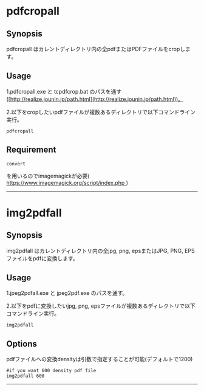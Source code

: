 # pdfcropall

## Synopsis

pdfcropall はカレントディレクトリ内の全pdfまたはPDFファイルをcropします。


## Usage
1.pdfcropall.exe と tcpdfcrop.bat のパスを通す([http://realize.jounin.jp/path.html](http://realize.jounin.jp/path.html))。

2.以下をcropしたいpdfファイルが複数あるディレクトリで以下コマンドライン実行。

    pdfcropall

## Requirement

	convert
を用いるのでimagemagickが必要(
[https://www.imagemagick.org/script/index.php
](https://www.imagemagick.org/script/index.php)
)

----------------------------------------

# img2pdfall

## Synopsis

img2pdfall はカレントディレクトリ内の全jpg, png, epsまたはJPG, PNG, EPSファイルをpdfに変換します。


## Usage
1.jpeg2pdfall.exe と jpeg2pdf.exe のパスを通す。

2.以下をpdfに変換したいjpg, png, epsファイルが複数あるディレクトリで以下コマンドライン実行。

    img2pdfall

## Options

pdfファイルへの変換densityは引数で指定することが可能(デフォルトで1200)

	#if you want 600 density pdf file
	img2pdfall 600 

----------------------------------------
